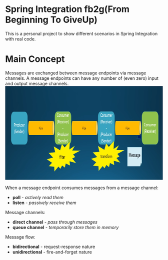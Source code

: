 # Spring Integration fb2g(From Beginning To GiveUp)
This is a personal project to show different scenarios in Spring Integration with real code. 

# Main Concept
Messages are exchanged between message endpoints via message channels. 
A message endpoints can have any number of (even zero) input and output message channels. 
<img src="src/docs/images/SpringIntegrationMainConcepts.png" width="900" height="300">

When a message endpoint consumes messages from a message channel: 
* **poll** - *actively read them*
* **listen** - *passively receive them*

Message channels: 
* **direct channel** - *pass through messages*
* **queue channel** - *temporarily store them in memory*

Message flow: 
* **bidirectional** - request-response nature
* **unidirectional** - fire-and-forget nature